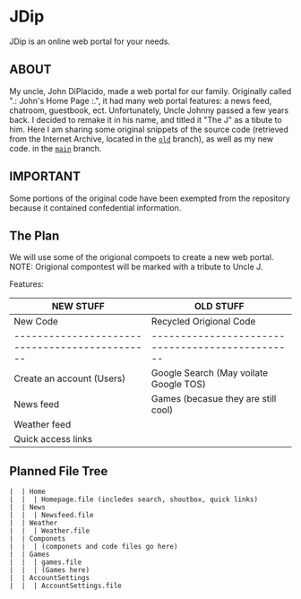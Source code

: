 # JDip
JDip is an online web portal for your needs.

## ABOUT
My uncle, John DiPlacido, made a web portal for our family. Originally called ".: John's Home Page :.", it had many web portal features: a news feed, chatroom, guestbook, ect. Unfortunately, Uncle Johnny passed a few years back. I decided to remake it in his name, and titled it "The J" as a tibute to him. Here I am sharing some original snippets of the source code (retrieved from the Internet Archive, located in the [`old`](https://github.com/lfils658/JDip/tree/old) branch), as well as my new code. in the [`main`](https://github.com/lfils658/JDip/tree/main) branch.

## IMPORTANT
Some portions of the original code have been exempted from the repository because it contained confedential information.

<!--
  note: disallowing others to view and fork code is actually against github TOS.
  also, all these sections below should be placed in the license instead of in the readme.
  usually youd want to use a premade license instead but making your own is okay.
-->
<!--## RESTRICTIONS

Here you can view and add to this code. Redistribution of any kind is prohibited.
The code is not to leave the repository. No downloads. Sharing can only be made via a link to the repository.

## TERMS OF USE

Here you can view and add to this code. Redistribution of any kind is prohibited.
The code is not to leave the repository. No downloads. Sharing can only be made via a link to the repository.

The code in this repository is provided on an "AS IS" and "AS AVAILABLE" basis. No warranty, explicitly or implied, is provided. By viewing, using, and contributing to this project you agree with the terms stated above.
-->
## The Plan

We will use some of the origional compoets to create a new web portal. 
NOTE: Origional compontest will be marked with a tribute to Uncle J. 

Features:

NEW STUFF                                      | OLD STUFF
---------------------------------------------- | --------------------------------------------------------------------------------------------------
New Code                                       | Recycled Origional Code                          | Archived Code
---------------------------------------------- | ------------------------------------------------ | -----------------------------------------------
Create an account (Users)                      | Google Search (May voilate Google TOS)           | Shoutbox
News feed                                      | Games (becasue they are still cool)              | Guestbook
Weather feed                                   |                                                  | Other Code
Quick access links                             |                                                  |

## Planned File Tree

    |  | Home
    |  |  | Homepage.file (incledes search, shoutbox, quick links)
    |  | News
    |  |  | Newsfeed.file
    |  | Weather
    |  |  | Weather.file
    |  | Componets
    |  |  | (componets and code files go here)
    |  | Games
    |  |  | games.file
    |  |  | (Games here)
    |  | AccountSettings
    |  |  | AccountSettings.file
